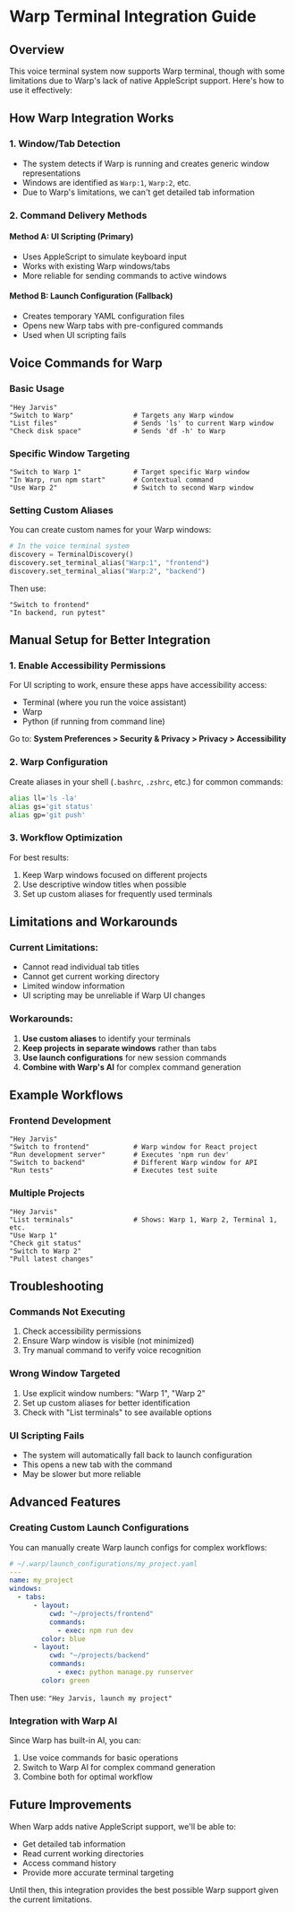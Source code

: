 # Warp Terminal Integration Guide

## Overview

This voice terminal system now supports Warp terminal, though with some limitations due to Warp's lack of native AppleScript support. Here's how to use it effectively:

## How Warp Integration Works

### 1. **Window/Tab Detection**
- The system detects if Warp is running and creates generic window representations
- Windows are identified as `Warp:1`, `Warp:2`, etc.
- Due to Warp's limitations, we can't get detailed tab information

### 2. **Command Delivery Methods**

#### **Method A: UI Scripting (Primary)**
- Uses AppleScript to simulate keyboard input
- Works with existing Warp windows/tabs
- More reliable for sending commands to active windows

#### **Method B: Launch Configuration (Fallback)**
- Creates temporary YAML configuration files
- Opens new Warp tabs with pre-configured commands
- Used when UI scripting fails

## Voice Commands for Warp

### **Basic Usage**
```
"Hey Jarvis"
"Switch to Warp"               # Targets any Warp window
"List files"                   # Sends 'ls' to current Warp window
"Check disk space"             # Sends 'df -h' to Warp
```

### **Specific Window Targeting**
```
"Switch to Warp 1"             # Target specific Warp window
"In Warp, run npm start"       # Contextual command
"Use Warp 2"                   # Switch to second Warp window
```

### **Setting Custom Aliases**
You can create custom names for your Warp windows:
```python
# In the voice terminal system
discovery = TerminalDiscovery()
discovery.set_terminal_alias("Warp:1", "frontend")
discovery.set_terminal_alias("Warp:2", "backend")
```

Then use:
```
"Switch to frontend"
"In backend, run pytest"
```

## Manual Setup for Better Integration

### **1. Enable Accessibility Permissions**
For UI scripting to work, ensure these apps have accessibility access:
- Terminal (where you run the voice assistant)
- Warp
- Python (if running from command line)

Go to: **System Preferences > Security & Privacy > Privacy > Accessibility**

### **2. Warp Configuration**
Create aliases in your shell (`.bashrc`, `.zshrc`, etc.) for common commands:
```bash
alias ll='ls -la'
alias gs='git status'
alias gp='git push'
```

### **3. Workflow Optimization**
For best results:
1. Keep Warp windows focused on different projects
2. Use descriptive window titles when possible
3. Set up custom aliases for frequently used terminals

## Limitations and Workarounds

### **Current Limitations:**
- Cannot read individual tab titles
- Cannot get current working directory
- Limited window information
- UI scripting may be unreliable if Warp UI changes

### **Workarounds:**
1. **Use custom aliases** to identify your terminals
2. **Keep projects in separate windows** rather than tabs
3. **Use launch configurations** for new session commands
4. **Combine with Warp's AI** for complex command generation

## Example Workflows

### **Frontend Development**
```
"Hey Jarvis"
"Switch to frontend"           # Warp window for React project
"Run development server"       # Executes 'npm run dev'
"Switch to backend"            # Different Warp window for API
"Run tests"                    # Executes test suite
```

### **Multiple Projects**
```
"Hey Jarvis"
"List terminals"               # Shows: Warp 1, Warp 2, Terminal 1, etc.
"Use Warp 1"
"Check git status"
"Switch to Warp 2" 
"Pull latest changes"
```

## Troubleshooting

### **Commands Not Executing**
1. Check accessibility permissions
2. Ensure Warp window is visible (not minimized)
3. Try manual command to verify voice recognition

### **Wrong Window Targeted**
1. Use explicit window numbers: "Warp 1", "Warp 2"
2. Set up custom aliases for better identification
3. Check with "List terminals" to see available options

### **UI Scripting Fails**
- The system will automatically fall back to launch configuration
- This opens a new tab with the command
- May be slower but more reliable

## Advanced Features

### **Creating Custom Launch Configurations**
You can manually create Warp launch configs for complex workflows:

```yaml
# ~/.warp/launch_configurations/my_project.yaml
---
name: my_project
windows:
  - tabs:
      - layout:
          cwd: "~/projects/frontend"
          commands:
            - exec: npm run dev
        color: blue
      - layout:
          cwd: "~/projects/backend"
          commands:
            - exec: python manage.py runserver
        color: green
```

Then use: `"Hey Jarvis, launch my project"`

### **Integration with Warp AI**
Since Warp has built-in AI, you can:
1. Use voice commands for basic operations
2. Switch to Warp AI for complex command generation
3. Combine both for optimal workflow

## Future Improvements

When Warp adds native AppleScript support, we'll be able to:
- Get detailed tab information
- Read current working directories
- Access command history
- Provide more accurate terminal targeting

Until then, this integration provides the best possible Warp support given the current limitations.